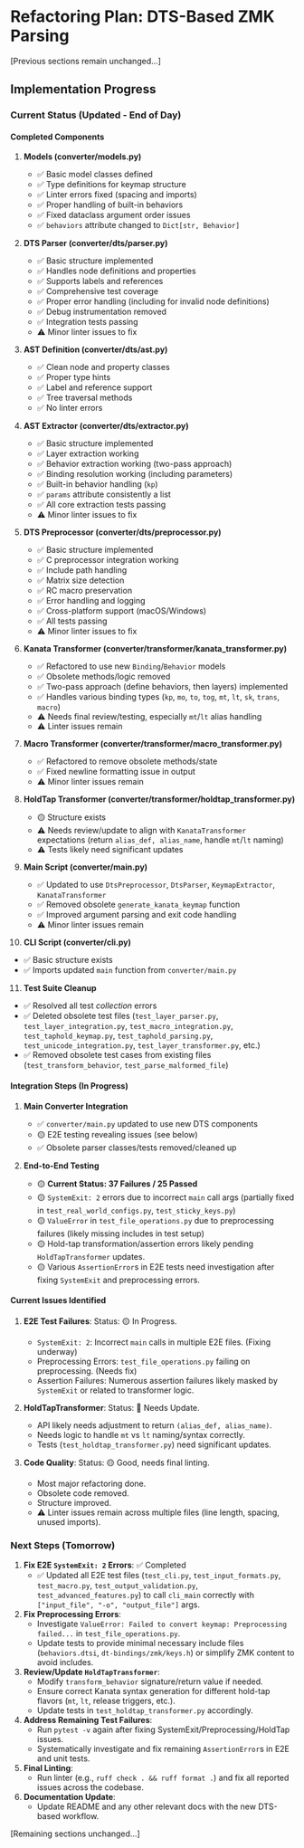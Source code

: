 # Refactoring Plan: DTS-Based ZMK Parsing

[Previous sections remain unchanged...]

## Implementation Progress

### Current Status (Updated - End of Day)

#### Completed Components
1. **Models (converter/models.py)**
   - ✅ Basic model classes defined
   - ✅ Type definitions for keymap structure
   - ✅ Linter errors fixed (spacing and imports)
   - ✅ Proper handling of built-in behaviors
   - ✅ Fixed dataclass argument order issues
   - ✅ `behaviors` attribute changed to `Dict[str, Behavior]`

2. **DTS Parser (converter/dts/parser.py)**
   - ✅ Basic structure implemented
   - ✅ Handles node definitions and properties
   - ✅ Supports labels and references
   - ✅ Comprehensive test coverage
   - ✅ Proper error handling (including for invalid node definitions)
   - ✅ Debug instrumentation removed
   - ✅ Integration tests passing
   - ⚠️ Minor linter issues to fix

3. **AST Definition (converter/dts/ast.py)**
   - ✅ Clean node and property classes
   - ✅ Proper type hints
   - ✅ Label and reference support
   - ✅ Tree traversal methods
   - ✅ No linter errors

4. **AST Extractor (converter/dts/extractor.py)**
   - ✅ Basic structure implemented
   - ✅ Layer extraction working
   - ✅ Behavior extraction working (two-pass approach)
   - ✅ Binding resolution working (including parameters)
   - ✅ Built-in behavior handling (`kp`)
   - ✅ `params` attribute consistently a list
   - ✅ All core extraction tests passing
   - ⚠️ Minor linter issues to fix

5. **DTS Preprocessor (converter/dts/preprocessor.py)**
   - ✅ Basic structure implemented
   - ✅ C preprocessor integration working
   - ✅ Include path handling
   - ✅ Matrix size detection
   - ✅ RC macro preservation
   - ✅ Error handling and logging
   - ✅ Cross-platform support (macOS/Windows)
   - ✅ All tests passing
   - ⚠️ Minor linter issues to fix

6. **Kanata Transformer (converter/transformer/kanata_transformer.py)**
   - ✅ Refactored to use new `Binding`/`Behavior` models
   - ✅ Obsolete methods/logic removed
   - ✅ Two-pass approach (define behaviors, then layers) implemented
   - ✅ Handles various binding types (`kp`, `mo`, `to`, `tog`, `mt`, `lt`, `sk`, `trans`, `macro`)
   - ⚠️ Needs final review/testing, especially `mt`/`lt` alias handling
   - ⚠️ Linter issues remain

7. **Macro Transformer (converter/transformer/macro_transformer.py)**
   - ✅ Refactored to remove obsolete methods/state
   - ✅ Fixed newline formatting issue in output
   - ⚠️ Minor linter issues remain

8. **HoldTap Transformer (converter/transformer/holdtap_transformer.py)**
   - 🟡 Structure exists
   - ⚠️ Needs review/update to align with `KanataTransformer` expectations (return `alias_def, alias_name`, handle `mt`/`lt` naming)
   - ⚠️ Tests likely need significant updates

9. **Main Script (converter/main.py)**
   - ✅ Updated to use `DtsPreprocessor`, `DtsParser`, `KeymapExtractor`, `KanataTransformer`
   - ✅ Removed obsolete `generate_kanata_keymap` function
   - ✅ Improved argument parsing and exit code handling
   - ⚠️ Minor linter issues remain

10. **CLI Script (converter/cli.py)**
   - ✅ Basic structure exists
   - ✅ Imports updated `main` function from `converter/main.py`

11. **Test Suite Cleanup**
   - ✅ Resolved all test *collection* errors
   - ✅ Deleted obsolete test files (`test_layer_parser.py`, `test_layer_integration.py`, `test_macro_integration.py`, `test_taphold_keymap.py`, `test_taphold_parsing.py`, `test_unicode_integration.py`, `test_layer_transformer.py`, etc.)
   - ✅ Removed obsolete test cases from existing files (`test_transform_behavior`, `test_parse_malformed_file`)

#### Integration Steps (In Progress)
1. **Main Converter Integration**
   - ✅ `converter/main.py` updated to use new DTS components
   - 🟡 E2E testing revealing issues (see below)
   - ✅ Obsolete parser classes/tests removed/cleaned up

2. **End-to-End Testing**
   - 🟡 **Current Status: 37 Failures / 25 Passed**
   - 🟡 `SystemExit: 2` errors due to incorrect `main` call args (partially fixed in `test_real_world_configs.py`, `test_sticky_keys.py`)
   - 🟡 `ValueError` in `test_file_operations.py` due to preprocessing failures (likely missing includes in test setup)
   - 🟡 Hold-tap transformation/assertion errors likely pending `HoldTapTransformer` updates.
   - 🟡 Various `AssertionError`s in E2E tests need investigation after fixing `SystemExit` and preprocessing errors.

#### Current Issues Identified
1. **E2E Test Failures**: Status: 🟡 In Progress.
   - `SystemExit: 2`: Incorrect `main` calls in multiple E2E files. (Fixing underway)
   - Preprocessing Errors: `test_file_operations.py` failing on preprocessing. (Needs fix)
   - Assertion Failures: Numerous assertion failures likely masked by `SystemExit` or related to transformer logic.

2. **HoldTapTransformer**: Status: 🔴 Needs Update.
   - API likely needs adjustment to return `(alias_def, alias_name)`.
   - Needs logic to handle `mt` vs `lt` naming/syntax correctly.
   - Tests (`test_holdtap_transformer.py`) need significant updates.

3. **Code Quality**: Status: 🟡 Good, needs final linting.
   - Most major refactoring done.
   - Obsolete code removed.
   - Structure improved.
   - ⚠️ Linter issues remain across multiple files (line length, spacing, unused imports).

### Next Steps (Tomorrow)

1. **Fix E2E `SystemExit: 2` Errors**: ✅ Completed
   - ✅ Updated all E2E test files (`test_cli.py`, `test_input_formats.py`, `test_macro.py`, `test_output_validation.py`, `test_advanced_features.py`) to call `cli_main` correctly with `["input_file", "-o", "output_file"]` args.
2. **Fix Preprocessing Errors**:
   - Investigate `ValueError: Failed to convert keymap: Preprocessing failed...` in `test_file_operations.py`.
   - Update tests to provide minimal necessary include files (`behaviors.dtsi`, `dt-bindings/zmk/keys.h`) or simplify ZMK content to avoid includes.
3. **Review/Update `HoldTapTransformer`**:
   - Modify `transform_behavior` signature/return value if needed.
   - Ensure correct Kanata syntax generation for different hold-tap flavors (`mt`, `lt`, release triggers, etc.).
   - Update tests in `test_holdtap_transformer.py` accordingly.
4. **Address Remaining Test Failures**:
   - Run `pytest -v` again after fixing SystemExit/Preprocessing/HoldTap issues.
   - Systematically investigate and fix remaining `AssertionError`s in E2E and unit tests.
5. **Final Linting**:
   - Run linter (e.g., `ruff check . && ruff format .`) and fix all reported issues across the codebase.
6. **Documentation Update**:
   - Update README and any other relevant docs with the new DTS-based workflow.

[Remaining sections unchanged...] 